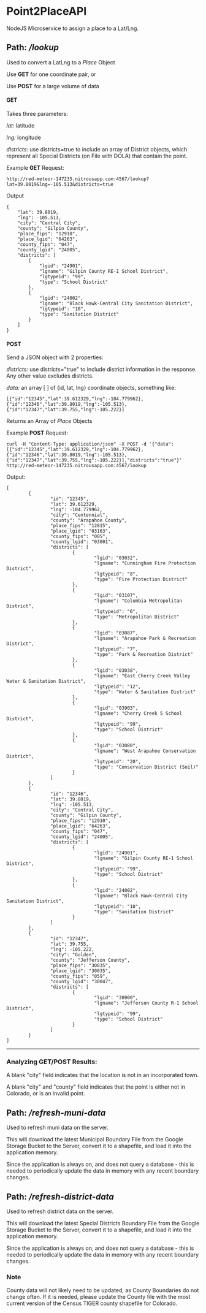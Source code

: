 # Point2PlaceAPI
NodeJS Microservice to assign a place to a Lat/Lng.

## Path: */lookup*

Used to convert a LatLng to a *Place* Object

Use **GET** for one coordinate pair, or 

Use **POST** for a large volume of data

#### GET

Takes three parameters:

*lat:* latitude

*lng:* longitude

*districts:* use districts=true to include an array of District objects, which represent all Special Districts (on File with DOLA) that contain the point.


Example **GET** Request:

```
http://red-meteor-147235.nitrousapp.com:4567/lookup?lat=39.8019&lng=-105.513&districts=true
```

Output

```
{
	"lat": 39.8019,
	"lng": -105.513,
	"city": "Central City",
	"county": "Gilpin County",
	"place_fips": "12910",
	"place_lgid": "64263",
	"county_fips": "047",
	"county_lgid": "24005",
	"districts": [
		{
			"lgid": "24901",
			"lgname": "Gilpin County RE-1 School District",
			"lgtypeid": "99",
			"type": "School District"
		},
		{
			"lgid": "24002",
			"lgname": "Black Hawk-Central City Sanitation District",
			"lgtypeid": "10",
			"type": "Sanitation District"
		}
	]
}
```




#### POST

Send a JSON object with 2 properties:

*districts:* use districts="true" to include district information in the response.  Any other value excludes districts.

*data:* an array [ ] of {id, lat, lng} coordinate objects, something like:

```
[{"id":"12345","lat":39.612329,"lng":-104.779962},{"id":"12346","lat":39.8019,"lng":-105.513},{"id":"12347","lat":39.755,"lng":-105.222}]
```

Returns an Array of *Place* Objects


Example **POST** Request: 

```
curl -H "Content-Type: application/json" -X POST -d '{"data":[{"id":"12345","lat":39.612329,"lng":-104.779962},{"id":"12346","lat":39.8019,"lng":-105.513},{"id":"12347","lat":39.755,"lng":-105.222}],"districts":"true"}' http://red-meteor-147235.nitrousapp.com:4567/lookup
```

Output:

```
[
        {
                "id": "12345",
                "lat": 39.612329,
                "lng": -104.779962,
                "city": "Centennial",
                "county": "Arapahoe County",
                "place_fips": "12815",
                "place_lgid": "03163",
                "county_fips": "005",
                "county_lgid": "03001",
                "districts": [
                        {
                                "lgid": "03032",
                                "lgname": "Cunningham Fire Protection District",
                                "lgtypeid": "8",
                                "type": "Fire Protection District"
                        },
                        {
                                "lgid": "03107",
                                "lgname": "Columbia Metropolitan District",
                                "lgtypeid": "6",
                                "type": "Metropolitan District"
                        },
                        {
                                "lgid": "03087",
                                "lgname": "Arapahoe Park & Recreation District",
                                "lgtypeid": "7",
                                "type": "Park & Recreation District"
                        },
                        {
                                "lgid": "03038",
                                "lgname": "East Cherry Creek Valley Water & Sanitation District",
                                "lgtypeid": "12",
                                "type": "Water & Sanitation District"
                        },
                        {
                                "lgid": "03903",
                                "lgname": "Cherry Creek 5 School District",
                                "lgtypeid": "99",
                                "type": "School District"
                        },
                        {
                                "lgid": "03080",
                                "lgname": "West Arapahoe Conservation District",
                                "lgtypeid": "20",
                                "type": "Conservation District (Soil)"
                        }
                ]
        },
        {
                "id": "12346",
                "lat": 39.8019,
                "lng": -105.513,
                "city": "Central City",
                "county": "Gilpin County",
                "place_fips": "12910",
                "place_lgid": "64263",
                "county_fips": "047",
                "county_lgid": "24005",
                "districts": [
                        {
                                "lgid": "24901",
                                "lgname": "Gilpin County RE-1 School District",
                                "lgtypeid": "99",
                                "type": "School District"
                        },
                        {
                                "lgid": "24002",
                                "lgname": "Black Hawk-Central City Sanitation District",
                                "lgtypeid": "10",
                                "type": "Sanitation District"
                        }
                ]
        },
        {
                "id": "12347",
                "lat": 39.755,
                "lng": -105.222,
                "city": "Golden",
                "county": "Jefferson County",
                "place_fips": "30835",
                "place_lgid": "30035",
                "county_fips": "059",
                "county_lgid": "30047",
                "districts": [
                        {
                                "lgid": "30900",
                                "lgname": "Jefferson County R-1 School District",
                                "lgtypeid": "99",
                                "type": "School District"
                        }
                ]
        }
]
```

----
### Analyzing GET/POST Results:

A blank "city" field indicates that the location is not in an incorporated town.  

A blank "city" and "county" field indicates that the point is either not in Colorado, or is an invalid point.



## Path: */refresh-muni-data*

Used to refresh muni data on the server.

This will download the latest Municipal Boundary File from the Google Storage Bucket to the Server, convert it to a shapefile, and load it into the application memory.

Since the application is always on, and does not query a database - this is needed to periodically update the data in memory with any recent boundary changes.


## Path: */refresh-district-data*

Used to refresh district data on the server.

This will download the latest Special Districts Boundary File from the Google Storage Bucket to the Server, convert it to a shapefile, and load it into the application memory.

Since the application is always on, and does not query a database - this is needed to periodically update the data in memory with any recent boundary changes.

### Note

County data will not likely need to be updated, as County Boundaries do not change often.  If it is needed, please update the County file with the most current version of the Census TIGER county shapefile for Colorado.
